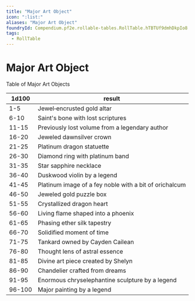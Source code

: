 ```yaml
---
title: "Major Art Object"
icon: ":list:"
aliases: "Major Art Object"
foundryId: Compendium.pf2e.rollable-tables.RollTable.hTBTUf9dmhDkpIo8
tags:
  - RollTable
---
```


# Major Art Object
Table of Major Art Objects

| 1d100 | result |
|------|--------|
| 1-5 | Jewel‑encrusted gold altar |
| 6-10 | Saint's bone with lost scriptures |
| 11-15 | Previously lost volume from a legendary author |
| 16-20 | Jeweled dawnsilver crown |
| 21-25 | Platinum dragon statuette |
| 26-30 | Diamond ring with platinum band |
| 31-35 | Star sapphire necklace |
| 36-40 | Duskwood violin by a legend |
| 41-45 | Platinum image of a fey noble with a bit of orichalcum |
| 46-50 | Jeweled gold puzzle box |
| 51-55 | Crystallized dragon heart |
| 56-60 | Living flame shaped into a phoenix |
| 61-65 | Phasing ether silk tapestry |
| 66-70 | Solidified moment of time |
| 71-75 | Tankard owned by Cayden Cailean |
| 76-80 | Thought lens of astral essence |
| 81-85 | Divine art piece created by Shelyn |
| 86-90 | Chandelier crafted from dreams |
| 91-95 | Enormous chryselephantine sculpture by a legend |
| 96-100 | Major painting by a legend |
